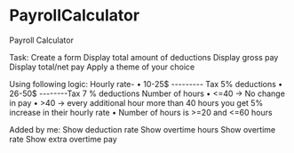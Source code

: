 # PayrollCalculator
Payroll Calculator

Task:
Create a form
Display total amount of deductions
Display gross pay
Display total/net pay
Apply a theme of your choice

Using following logic:
Hourly rate- 
•	10-25$ --------- Tax 5% deductions
•	26-50$ --------Tax 7 % deductions
Number of hours
•	<=40 -> No change in pay
•	>40 -> every additional hour more than 40 hours you get 5% increase in their hourly rate
•	Number of hours is >=20 and <=60 hours

Added by me:
Show deduction rate
Show overtime hours
Show overtime rate
Show extra overtime pay
